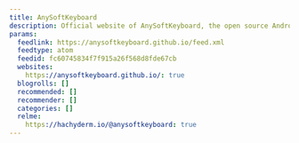 ```yaml
---
title: AnySoftKeyboard
description: Official website of AnySoftKeyboard, the open source Android keyboard.
params:
  feedlink: https://anysoftkeyboard.github.io/feed.xml
  feedtype: atom
  feedid: fc60745834f7f915a26f568d8fde67cb
  websites:
    https://anysoftkeyboard.github.io/: true
  blogrolls: []
  recommended: []
  recommender: []
  categories: []
  relme:
    https://hachyderm.io/@anysoftkeyboard: true
---
```

